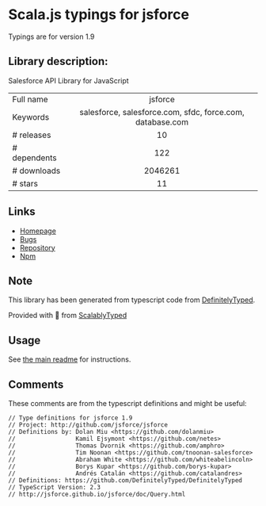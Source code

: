 
# Scala.js typings for jsforce

Typings are for version 1.9

## Library description:
Salesforce API Library for JavaScript

|                    |                 |
| ------------------ | :-------------: |
| Full name          | jsforce |
| Keywords           | salesforce, salesforce.com, sfdc, force.com, database.com |
| # releases         | 10 |
| # dependents       | 122 |
| # downloads        | 2046261 |
| # stars            | 11 |

## Links
- [Homepage](http://github.com/jsforce/jsforce)
- [Bugs](https://github.com/jsforce/jsforce/issues)
- [Repository](https://github.com/jsforce/jsforce)
- [Npm](https://www.npmjs.com/package/jsforce)
    


## Note
This library has been generated from typescript code from [DefinitelyTyped](https://definitelytyped.org).

Provided with :purple_heart: from [ScalablyTyped](https://github.com/oyvindberg/ScalablyTyped)

## Usage
See [the main readme](../../readme.md) for instructions.

## Comments

These comments are from the typescript definitions and might be useful:
```
// Type definitions for jsforce 1.9
// Project: http://github.com/jsforce/jsforce
// Definitions by: Dolan Miu <https://github.com/dolanmiu>
//                 Kamil Ejsymont <https://github.com/netes>
//                 Thomas Dvornik <https://github.com/amphro>
//                 Tim Noonan <https://github.com/tnoonan-salesforce>
//                 Abraham White <https://github.com/whiteabelincoln>
//                 Borys Kupar <https://github.com/borys-kupar>
//                 Andrés Catalán <https://github.com/catalandres>
// Definitions: https://github.com/DefinitelyTyped/DefinitelyTyped
// TypeScript Version: 2.3
// http://jsforce.github.io/jsforce/doc/Query.html

```

